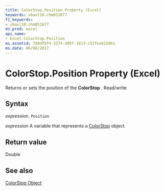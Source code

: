 ```yaml
---
title: ColorStop.Position Property (Excel)
keywords: vbaxl10.chm851077
f1_keywords:
- vbaxl10.chm851077
ms.prod: excel
api_name:
- Excel.ColorStop.Position
ms.assetid: 788dfbf4-3274-d05f-1613-c52feab150b1
ms.date: 06/08/2017
---
```



# ColorStop.Position Property (Excel)

Returns or sets the position of the  **ColorStop** . Read/write


## Syntax

 _expression_. `Position`

 _expression_ A variable that represents a [ColorStop](Excel.ColorStop.md) object.


## Return value

Double


## See also


[ColorStop Object](Excel.ColorStop.md)

